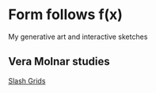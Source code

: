 # Form follows f(x)
My generative art and interactive sketches

## Vera Molnar studies

[Slash Grids](https://jesmehta.github.io/formFollowsF_x/Slashgrid/index.html)
